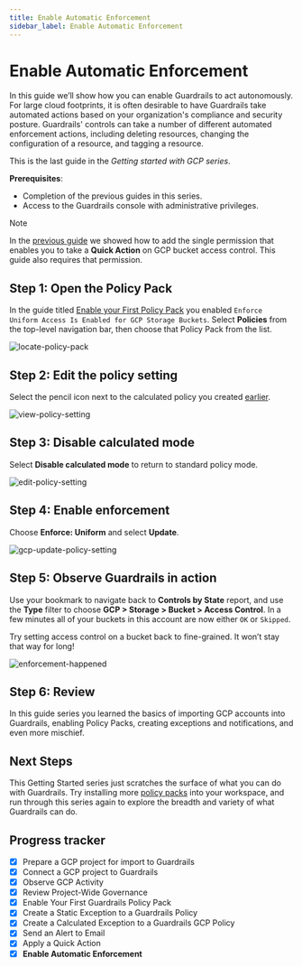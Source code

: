 ```yaml
---
title: Enable Automatic Enforcement
sidebar_label: Enable Automatic Enforcement
---
```


  


# Enable Automatic Enforcement

In this guide we’ll show how you can enable Guardrails to act autonomously. For large cloud footprints, it is often desirable to have Guardrails take automated actions based on your organization's compliance and security posture. Guardrails' controls can take a number of different automated enforcement actions, including deleting resources, changing the configuration of a resource, and tagging a resource.

This is the last guide in the *Getting started with GCP series*.

**Prerequisites**:

- Completion of the previous guides in this series.
- Access to the Guardrails console with administrative privileges.

> [!NOTE]
> In the [previous guide](/guardrails/docs/getting-started/getting-started-gcp/apply-quick-action) we showed how to add the single permission that enables you to take a **Quick Action** on GCP bucket access control. This guide also requires that permission.



## Step 1: Open the Policy Pack

In the guide titled [Enable your First Policy Pack](/guardrails/docs/getting-started/getting-started-gcp/enable-policy-pack) you enabled `Enforce Uniform Access Is Enabled for GCP Storage Buckets`. Select **Policies** from the top-level navigation bar, then choose that Policy Pack from the list.

<p><img alt="locate-policy-pack" src="/images/docs/guardrails/getting-started/getting-started-gcp/enable-enforcement/locate-policy-pack.png"/></p>

## Step 2: Edit the policy setting

Select the pencil icon next to the calculated policy you created [earlier](/guardrails/docs/getting-started/getting-started-gcp/create-calculated-exception).

<p><img alt="view-policy-setting" src="/images/docs/guardrails/getting-started/getting-started-gcp/enable-enforcement/view-policy-setting.png"/></p>

## Step 3: Disable calculated mode

  
Select **Disable calculated mode** to return to standard policy mode.

<p><img alt="edit-policy-setting" src="/images/docs/guardrails/getting-started/getting-started-gcp/enable-enforcement/edit-policy-setting.png"/></p>  


## Step 4: Enable enforcement

Choose **Enforce: Uniform** and select **Update**.

<p><img alt="gcp-update-policy-setting" src="/images/docs/guardrails/getting-started/getting-started-gcp/enable-enforcement/choose-setting.png"/></p>

## Step 5: Observe Guardrails in action

Use your bookmark to navigate back to **Controls by State** report, and use the **Type** filter to choose **GCP > Storage > Bucket > Access Control**. In a few minutes all of your buckets in this account are now either `OK` or `Skipped`.

Try setting access control on a bucket back to fine-grained. It won’t stay that way for long!

<p><img alt="enforcement-happened" src="/images/docs/guardrails/getting-started/getting-started-gcp/enable-enforcement/all-ok-or-skipped.png"/></p>

## Step 6: Review

In this guide series you learned the basics of importing GCP accounts into Guardrails, enabling Policy Packs, creating exceptions and notifications, and even more mischief.

## Next Steps

This Getting Started series just scratches the surface of what you can do with Guardrails. Try installing more [policy packs](https://hub.guardrails.com) into your workspace, and run through this series again to explore the breadth and variety of what Guardrails can do. 

## Progress tracker
- [x] Prepare a GCP project for import to Guardrails
- [x] Connect a GCP project to Guardrails
- [x] Observe GCP Activity
- [x] Review Project-Wide Governance
- [x] Enable Your First Guardrails Policy Pack
- [x] Create a Static Exception to a Guardrails Policy
- [x] Create a Calculated Exception to a Guardrails GCP Policy
- [x] Send an Alert to Email
- [x] Apply a Quick Action
- [x] **Enable Automatic Enforcement**

